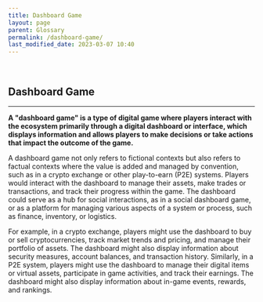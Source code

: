 ```yaml
---
title: Dashboard Game
layout: page
parent: Glossary
permalink: /dashboard-game/
last_modified_date: 2023-03-07 10:40
---
```



&nbsp;

## Dashboard Game
----------------

**A "dashboard game" is a type of digital game where players interact with the ecosystem primarily through a digital dashboard or interface, which displays information and allows players to make decisions or take actions that impact the outcome of the game.**

A dashboard game not only refers to fictional contexts but also refers to factual contexts where the value is added and managed by convention, such as in a crypto exchange or other play-to-earn (P2E) systems. 
Players would interact with the dashboard to manage their assets, make trades or transactions, and track their progress within the game.
The dashboard could serve as a hub for social interactions, as in a social dashboard game, or as a platform for managing various aspects of a system or process, such as finance, inventory, or logistics.

For example, in a crypto exchange, players might use the dashboard to buy or sell cryptocurrencies, track market trends and pricing, and manage their portfolio of assets. The dashboard might also display information about security measures, account balances, and transaction history. Similarly, in a P2E system, players might use the dashboard to manage their digital items or virtual assets, participate in game activities, and track their earnings. The dashboard might also display information about in-game events, rewards, and rankings.



